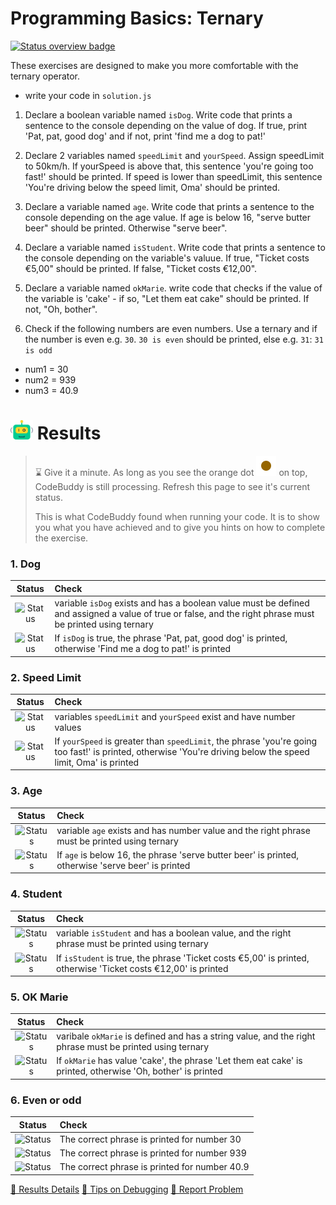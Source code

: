 # Programming Basics: Ternary
[![Status overview badge](../../blob/badges/.github/badges/main/badge.svg)](#-results)


These exercises are designed to make you more comfortable with the ternary operator. 

- write your code in  `solution.js`

1. Declare a boolean variable named `isDog`. Write code that prints a sentence to the console depending on the value of dog. If true, print 'Pat, pat, good dog' and if not, print 'find me a dog to pat!'

2. Declare 2 variables named `speedLimit` and `yourSpeed`. Assign speedLimit to 50km/h. If yourSpeed is above that, this sentence 'you're going too fast!' should be printed. If speed is lower than speedLimit, this sentence 'You're driving below the speed limit, Oma' should be printed.

3. Declare a variable named `age`.  Write code that prints a sentence to the console depending on the age value. If age is below 16, "serve butter beer" should be printed. Otherwise "serve beer".

4. Declare a variable named `isStudent`. Write code that prints a sentence to the console depending on the variable's valuue. If true, "Ticket costs €5,00" should be printed. If false, "Ticket costs €12,00".

5. Declare a variable named `okMarie`. write code that checks if the value of the variable is 'cake' - if so, "Let them eat cake" should be printed. If not, "Oh, bother". 

6. Check if the following numbers are even numbers. Use a ternary and if the number is even e.g. `30`. `30 is even` should be printed, else e.g. `31`: `31 is odd`
* num1 = 30
* num2 = 939
* num3 = 40.9

[//]: # (autograding info start)
# <img src="https://github.com/DCI-EdTech/autograding-setup/raw/main/assets/bot-large.svg" alt="" data-canonical-src="https://github.com/DCI-EdTech/autograding-setup/raw/main/assets/bot-large.svg" height="31" /> Results
> ⌛ Give it a minute. As long as you see the orange dot ![processing](https://raw.githubusercontent.com/DCI-EdTech/autograding-setup/main/assets/processing.svg) on top, CodeBuddy is still processing. Refresh this page to see it's current status.
>
> This is what CodeBuddy found when running your code. It is to show you what you have achieved and to give you hints on how to complete the exercise.


### 1. Dog

|                 Status                  | Check                                                                                    |
| :-------------------------------------: | :--------------------------------------------------------------------------------------- |
| ![Status](../../blob/badges/.github/badges/main/status0.svg) | variable `isDog` exists and has a boolean value      must be defined and assigned a value of true or false, and the right phrase must be printed using ternary |
| ![Status](../../blob/badges/.github/badges/main/status1.svg) | If `isDog` is true, the phrase 'Pat, pat, good dog' is printed, otherwise 'Find me a dog to pat!' is printed |

### 2. Speed Limit

|                 Status                  | Check                                                                                    |
| :-------------------------------------: | :--------------------------------------------------------------------------------------- |
| ![Status](../../blob/badges/.github/badges/main/status2.svg) | variables `speedLimit` and `yourSpeed` exist and have number values |
| ![Status](../../blob/badges/.github/badges/main/status3.svg) | If `yourSpeed` is greater than `speedLimit`, the phrase 'you're going too fast!' is printed, otherwise 'You're driving below the speed limit, Oma' is printed |

### 3. Age

|                 Status                  | Check                                                                                    |
| :-------------------------------------: | :--------------------------------------------------------------------------------------- |
| ![Status](../../blob/badges/.github/badges/main/status4.svg) | variable `age` exists and has number value and the right phrase must be printed using ternary |
| ![Status](../../blob/badges/.github/badges/main/status5.svg) | If `age` is below 16, the phrase 'serve butter beer' is printed, otherwise 'serve beer' is printed |

### 4. Student

|                 Status                  | Check                                                                                    |
| :-------------------------------------: | :--------------------------------------------------------------------------------------- |
| ![Status](../../blob/badges/.github/badges/main/status6.svg) | variable `isStudent` and has a boolean value, and the right phrase must be printed using ternary |
| ![Status](../../blob/badges/.github/badges/main/status7.svg) | If `isStudent` is true, the phrase 'Ticket costs €5,00' is printed, otherwise 'Ticket costs €12,00' is printed |

### 5. OK Marie

|                 Status                  | Check                                                                                    |
| :-------------------------------------: | :--------------------------------------------------------------------------------------- |
| ![Status](../../blob/badges/.github/badges/main/status8.svg) | varibale `okMarie` is defined and has a string value, and the right phrase must be printed using ternary |
| ![Status](../../blob/badges/.github/badges/main/status9.svg) | If `okMarie` has value 'cake', the phrase 'Let them eat cake' is printed, otherwise 'Oh, bother' is printed |

### 6. Even or odd

|                 Status                  | Check                                                                                    |
| :-------------------------------------: | :--------------------------------------------------------------------------------------- |
| ![Status](../../blob/badges/.github/badges/main/status10.svg) | The correct phrase is printed for number 30 |
| ![Status](../../blob/badges/.github/badges/main/status11.svg) | The correct phrase is printed for number 939 |
| ![Status](../../blob/badges/.github/badges/main/status12.svg) | The correct phrase is printed for number 40.9 |



[🔬 Results Details](../../actions)
[🐞 Tips on Debugging](https://github.com/DCI-EdTech/autograding-setup/wiki/How-to-work-with-CodeBuddy)
[📢 Report Problem](https://docs.google.com/forms/d/e/1FAIpQLSfS8wPh6bCMTLF2wmjiE5_UhPiOEnubEwwPLN_M8zTCjx5qbg/viewform?usp=pp_url&entry.652569746=PB-ternary-exercises)


[//]: # (autograding info end)